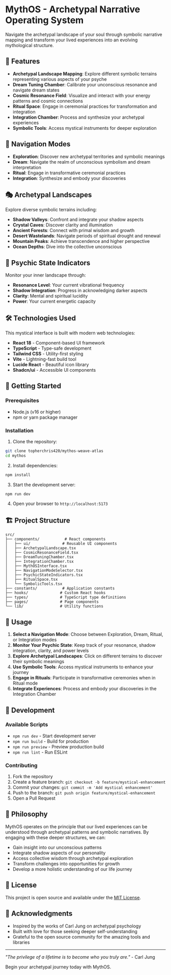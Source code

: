 # MythOS - Archetypal Narrative Operating System

Navigate the archetypal landscape of your soul through symbolic narrative mapping and transform your lived experiences into an evolving mythological structure.

## 🌟 Features

- **Archetypal Landscape Mapping**: Explore different symbolic terrains representing various aspects of your psyche
- **Dream Tuning Chamber**: Calibrate your unconscious resonance and navigate dream states
- **Cosmic Resonance Field**: Visualize and interact with your energy patterns and cosmic connections
- **Ritual Space**: Engage in ceremonial practices for transformation and integration
- **Integration Chamber**: Process and synthesize your archetypal experiences
- **Symbolic Tools**: Access mystical instruments for deeper exploration

## 🧭 Navigation Modes

- **Exploration**: Discover new archetypal territories and symbolic meanings
- **Dream**: Navigate the realm of unconscious symbolism and dream interpretation  
- **Ritual**: Engage in transformative ceremonial practices
- **Integration**: Synthesize and embody your discoveries

## 🎭 Archetypal Landscapes

Explore diverse symbolic terrains including:
- **Shadow Valleys**: Confront and integrate your shadow aspects
- **Crystal Caves**: Discover clarity and illumination
- **Ancient Forests**: Connect with primal wisdom and growth
- **Desert Wastelands**: Navigate periods of spiritual drought and renewal
- **Mountain Peaks**: Achieve transcendence and higher perspective
- **Ocean Depths**: Dive into the collective unconscious

## 🔮 Psychic State Indicators

Monitor your inner landscape through:
- **Resonance Level**: Your current vibrational frequency
- **Shadow Integration**: Progress in acknowledging darker aspects
- **Clarity**: Mental and spiritual lucidity
- **Power**: Your current energetic capacity

## 🛠️ Technologies Used

This mystical interface is built with modern web technologies:

- **React 18** - Component-based UI framework
- **TypeScript** - Type-safe development
- **Tailwind CSS** - Utility-first styling
- **Vite** - Lightning-fast build tool
- **Lucide React** - Beautiful icon library
- **Shadcn/ui** - Accessible UI components

## 🚀 Getting Started

### Prerequisites

- Node.js (v16 or higher)
- npm or yarn package manager

### Installation

1. Clone the repository:
```bash
git clone topherchris420/mythos-weave-atlas
cd mythos
```

2. Install dependencies:
```bash
npm install
```

3. Start the development server:
```bash
npm run dev
```

4. Open your browser to `http://localhost:5173`

## 🏗️ Project Structure

```
src/
├── components/           # React components
│   ├── ui/              # Reusable UI components
│   ├── ArchetypalLandscape.tsx
│   ├── CosmicResonanceField.tsx
│   ├── DreamTuningChamber.tsx
│   ├── IntegrationChamber.tsx
│   ├── MythOSInterface.tsx
│   ├── NavigationModeSelector.tsx
│   ├── PsychicStateIndicators.tsx
│   ├── RitualSpace.tsx
│   └── SymbolicTools.tsx
├── constants/           # Application constants
├── hooks/              # Custom React hooks
├── types/              # TypeScript type definitions
├── pages/              # Page components
└── lib/                # Utility functions
```

## 🎯 Usage

1. **Select a Navigation Mode**: Choose between Exploration, Dream, Ritual, or Integration modes
2. **Monitor Your Psychic State**: Keep track of your resonance, shadow integration, clarity, and power levels
3. **Explore Archetypal Landscapes**: Click on different terrains to discover their symbolic meanings
4. **Use Symbolic Tools**: Access mystical instruments to enhance your journey
5. **Engage in Rituals**: Participate in transformative ceremonies when in Ritual mode
6. **Integrate Experiences**: Process and embody your discoveries in the Integration Chamber

## 🔧 Development

### Available Scripts

- `npm run dev` - Start development server
- `npm run build` - Build for production
- `npm run preview` - Preview production build
- `npm run lint` - Run ESLint

### Contributing

1. Fork the repository
2. Create a feature branch: `git checkout -b feature/mystical-enhancement`
3. Commit your changes: `git commit -m 'Add mystical enhancement'`
4. Push to the branch: `git push origin feature/mystical-enhancement`
5. Open a Pull Request

## 🌙 Philosophy

MythOS operates on the principle that our lived experiences can be understood through archetypal patterns and symbolic narratives. By engaging with these deeper structures, we can:

- Gain insight into our unconscious patterns
- Integrate shadow aspects of our personality
- Access collective wisdom through archetypal exploration
- Transform challenges into opportunities for growth
- Develop a more holistic understanding of our life journey

## 📜 License

This project is open source and available under the [MIT License](LICENSE).

## 🙏 Acknowledgments

- Inspired by the works of Carl Jung on archetypal psychology
- Built with love for those seeking deeper self-understanding
- Grateful to the open source community for the amazing tools and libraries

---

*"The privilege of a lifetime is to become who you truly are."* - Carl Jung

Begin your archetypal journey today with MythOS.
